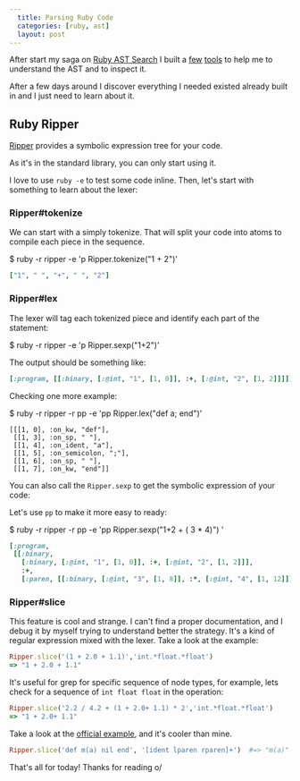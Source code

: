 ```yaml
---
  title: Parsing Ruby Code
  categories: [ruby, ast]
  layout: post
---
```


After start my saga on [Ruby AST Search](./)
I built a [few](https://github.com/jonatas/rubocopular) [tools](https://github.com/jonatas/fast) to
help me to understand the AST and to inspect it.

After a few days around I discover everything I needed existed already built in and
I just need to learn about it.

## Ruby Ripper

[Ripper](http://ruby-doc.org/stdlib-2.0.0/libdoc/ripper/rdoc/Ripper.html)
provides a symbolic expression tree for your code.

As it's in the standard library, you can only start using it.

I love to use `ruby -e` to test some code inline. Then, let's start with
something to learn about the lexer:

### Ripper#tokenize

We can start with a simply tokenize. That will split your code into atoms to
compile each piece in the sequence.

$ ruby -r ripper -e 'p Ripper.tokenize("1 + 2")'

```ruby
["1", " ", "+", " ", "2"]
```

### Ripper#lex

The lexer will tag each tokenized piece and identify each part of the statement:

$ ruby -r ripper -e 'p Ripper.sexp("1+2")'

The output should be something like:

```ruby
[:program, [[:binary, [:@int, "1", [1, 0]], :+, [:@int, "2", [1, 2]]]]]
```

Checking one more example:

$ ruby -r ripper -r pp -e 'pp Ripper.lex("def a; end")'

```
[[[1, 0], :on_kw, "def"],
 [[1, 3], :on_sp, " "],
 [[1, 4], :on_ident, "a"],
 [[1, 5], :on_semicolon, ";"],
 [[1, 6], :on_sp, " "],
 [[1, 7], :on_kw, "end"]]
```

You can also call the `Ripper.sexp` to get the symbolic expression of your code:

Let's use `pp` to make it more easy to ready:

$ ruby -r ripper -r pp -e 'pp Ripper.sexp("1+2 + ( 3 * 4)") '

```ruby
[:program,
 [[:binary,
   [:binary, [:@int, "1", [1, 0]], :+, [:@int, "2", [1, 2]]],
   :+,
   [:paren, [[:binary, [:@int, "3", [1, 8]], :*, [:@int, "4", [1, 12]]]]]]]]
```

### Ripper#slice

This feature is cool and strange. I can't find a proper documentation, and I debug it by myself trying to understand better the strategy.
It's a kind of regular expression mixed with the lexer. Take a look at the example:

```ruby
Ripper.slice('(1 + 2.0 + 1.1)','int.*float.*float')
=> "1 + 2.0 + 1.1"
```

It's useful for grep for specific sequence of node types, for example, lets
check for a sequence of `int float float` in the operation:

```ruby
Ripper.slice('2.2 / 4.2 + (1 + 2.0+ 1.1) * 2','int.*float.*float')
=> "1 + 2.0+ 1.1"
```

Take a look at the [official example](http://ruby-doc.org/stdlib-2.0.0/libdoc/ripper/rdoc/Ripper.html#slice), and it's cooler than mine.

```ruby
Ripper.slice('def m(a) nil end', '[ident lparen rparen]+')  #=> "m(a)"
```


That's all for today! Thanks for reading o/

